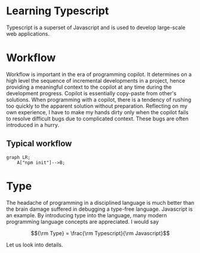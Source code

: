 Learning Typescript
===

Typescript is a superset of Javascript and is used to develop large-scale web applications. 

# Workflow

Workflow is important in the era of programming copilot. 
It determines on a high level the sequence of incremental developments in a project, hence providing a meaningful context to the copilot at any time during the development progress. Copilot is essentially copy-paste from other's solutions. When programming with a copilot, there is a tendency of rushing too quickly to the apparent solution without preparation. Reflecting on my own experience, I have to make my hands dirty only when the copilot fails to resolve difficult bugs due to complicated context. These bugs are often introduced in a hurry. 

## Typical workflow 

```mermaid
graph LR;
    A["npm init"]-->B;
```

# Type

The headache of programming in a disciplined language is much better than the brain damage suffered in debugging a type-free language. Javascript is an example. By introducing type into the language, many modern programming language concepts are appreciated. I would say

$${\rm Type} = \frac{\rm Typescript}{\rm Javascript}$$

Let us look into details.


